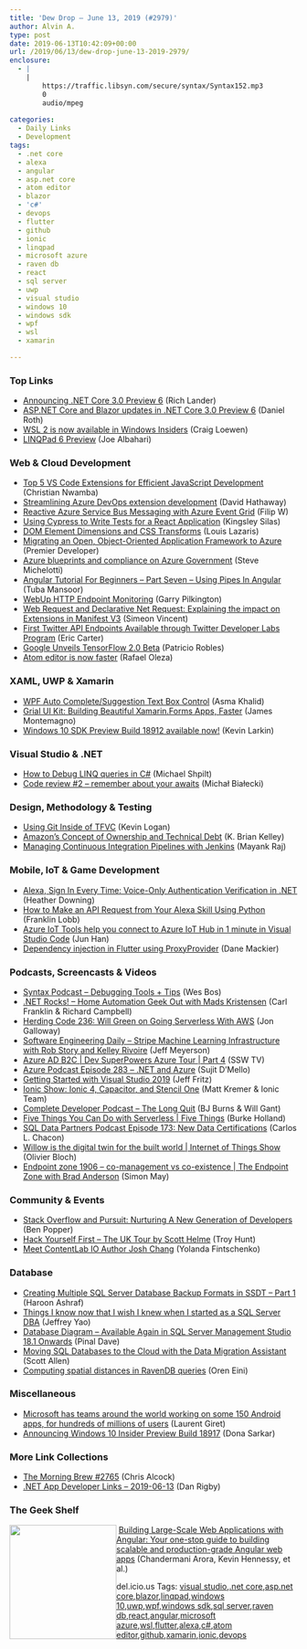```yaml
---
title: 'Dew Drop – June 13, 2019 (#2979)'
author: Alvin A.
type: post
date: 2019-06-13T10:42:09+00:00
url: /2019/06/13/dew-drop-june-13-2019-2979/
enclosure:
  - |
    |
        https://traffic.libsyn.com/secure/syntax/Syntax152.mp3
        0
        audio/mpeg
        
categories:
  - Daily Links
  - Development
tags:
  - .net core
  - alexa
  - angular
  - asp.net core
  - atom editor
  - blazor
  - 'c#'
  - devops
  - flutter
  - github
  - ionic
  - linqpad
  - microsoft azure
  - raven db
  - react
  - sql server
  - uwp
  - visual studio
  - windows 10
  - windows sdk
  - wpf
  - wsl
  - xamarin

---
```

### <a name="top"></a>Top Links

  * <a href="https://devblogs.microsoft.com/dotnet/announcing-net-core-3-0-preview-6/" target="_blank" rel="noopener noreferrer">Announcing .NET Core 3.0 Preview 6</a> (Rich Lander)
  * <a href="https://devblogs.microsoft.com/aspnet/asp-net-core-and-blazor-updates-in-net-core-3-0-preview-6/" target="_blank" rel="noopener noreferrer">ASP.NET Core and Blazor updates in .NET Core 3.0 Preview 6</a> (Daniel Roth)
  * <a href="https://devblogs.microsoft.com/commandline/wsl-2-is-now-available-in-windows-insiders/" target="_blank" rel="noopener noreferrer">WSL 2 is now available in Windows Insiders</a> (Craig Loewen)
  * <a href="https://www.linqpad.net/LINQPad6.aspx" target="_blank" rel="noopener noreferrer">LINQPad 6 Preview</a> (Joe Albahari)



### <a name="web"></a>Web & Cloud Development

  * <a href="https://www.telerik.com/blogs/top-5-vs-code-extensions-for-efficient-javascript-development" target="_blank" rel="noopener noreferrer">Top 5 VS Code Extensions for Efficient JavaScript Development</a> (Christian Nwamba)
  * <a href="https://devblogs.microsoft.com/devops/streamlining-azure-devops-extension-development/" target="_blank" rel="noopener noreferrer">Streamlining Azure DevOps extension development</a> (David Hathaway)
  * <a href="http://feedproxy.google.com/~r/netCurryRecentArticles/~3/bu5c0AfiojU/ShowArticle.aspx" target="_blank" rel="noopener noreferrer">Reactive Azure Service Bus Messaging with Azure Event Grid</a> (Filip W)
  * <a href="https://css-tricks.com/using-cypress-to-write-tests-for-a-react-application/" target="_blank" rel="noopener noreferrer">Using Cypress to Write Tests for a React Application</a> (Kingsley Silas)
  * <a href="https://www.impressivewebs.com/dom-element-dimensions-and-css-transforms/" target="_blank" rel="noopener noreferrer">DOM Element Dimensions and CSS Transforms</a> (Louis Lazaris)
  * <a href="https://devblogs.microsoft.com/premier-developer/migrating-an-open-object-oriented-application-framework-to-azure/" target="_blank" rel="noopener noreferrer">Migrating an Open, Object-Oriented Application Framework to Azure</a> (Premier Developer)
  * <a href="https://devblogs.microsoft.com/azuregov/azure-blueprints-and-compliance-on-azure-government/" target="_blank" rel="noopener noreferrer">Azure blueprints and compliance on Azure Government</a> (Steve Michelotti)
  * <a href="https://www.c-sharpcorner.com/article/angular-tutorial-for-beginners-part-seven-using-pipes-in-angular/" target="_blank" rel="noopener noreferrer">Angular Tutorial For Beginners &#8211; Part Seven &#8211; Using Pipes In Angular</a> (Tuba Mansoor)
  * <a href="http://blog.asteropesystems.com/post/webup-http-endpoint-monitoring" target="_blank" rel="noopener noreferrer">WebUp HTTP Endpoint Monitoring</a> (Garry Pilkington)
  * <a href="http://blog.chromium.org/2019/06/web-request-and-declarative-net-request.html" target="_blank" rel="noopener noreferrer">Web Request and Declarative Net Request: Explaining the impact on Extensions in Manifest V3</a> (Simeon Vincent)
  * <a href="http://feedproxy.google.com/~r/ProgrammableWeb/~3/h3fHHpNmcXg/12" target="_blank" rel="noopener noreferrer">First Twitter API Endpoints Available through Twitter Developer Labs Program</a> (Eric Carter)
  * <a href="http://feedproxy.google.com/~r/ProgrammableWeb/~3/fSB4h-FKFUs/12" target="_blank" rel="noopener noreferrer">Google Unveils TensorFlow 2.0 Beta</a> (Patricio Robles)
  * <a href="https://github.blog/2019-06-12-atom-editor-is-now-faster/" target="_blank" rel="noopener noreferrer">Atom editor is now faster</a> (Rafael Oleza)



### <a name="silverlight"></a>XAML, UWP & Xamarin

  * <a href="https://www.c-sharpcorner.com/article/wpf-auto-completesuggestion-text-box-control2/" target="_blank" rel="noopener noreferrer">WPF Auto Complete/Suggestion Text Box Control</a> (Asma Khalid)
  * <a href="https://devblogs.microsoft.com/xamarin/grial-ui-kit-xamarin-forms/" target="_blank" rel="noopener noreferrer">Grial UI Kit: Building Beautiful Xamarin.Forms Apps, Faster</a> (James Montemagno)
  * <a href="https://blogs.windows.com/buildingapps/2019/06/12/windows-10-sdk-preview-build-18912-available-now/?WT.mc_id=DX_MVP4025064" target="_blank" rel="noopener noreferrer">Windows 10 SDK Preview Build 18912 available now!</a> (Kevin Larkin)



### <a name="dotnet"></a>Visual Studio & .NET

  * <a href="https://michaelscodingspot.com/debug-linq-in-csharp/" target="_blank" rel="noopener noreferrer">How to Debug LINQ queries in C#</a> (Michael Shpilt)
  * <a href="http://www.michalbialecki.com/2019/06/13/code-review-2-remember-about-your-awaits/" target="_blank" rel="noopener noreferrer">Code review #2 – remember about your awaits</a> (Michał Białecki)



### <a name="design"></a>Design, Methodology & Testing

  * <a href="https://www.aligneddev.net/blog/2019/using-git-inside-of-tfvc/" target="_blank" rel="noopener noreferrer">Using Git Inside of TFVC</a> (Kevin Logan)
  * <a href="https://www.sqlservercentral.com/blogs/amazons-concept-of-ownership-and-technical-debt" target="_blank" rel="noopener noreferrer">Amazon’s Concept of Ownership and Technical Debt</a> (K. Brian Kelley)
  * <a href="https://auth0.com/blog/continuous-integration-and-continuous-deployment-with-jenkins/" target="_blank" rel="noopener noreferrer">Managing Continuous Integration Pipelines with Jenkins</a> (Mayank Raj)



### <a name="mobile"></a>Mobile, IoT & Game Development

  * <a href="https://developer.okta.com/blog/2019/06/12/alexa-sign-in-verification-aspnet" target="_blank" rel="noopener noreferrer">Alexa, Sign In Every Time: Voice-Only Authentication Verification in .NET</a> (Heather Downing)
  * <a href="https://developer.amazon.com:443/blogs/alexa/post/6dd2ece8-7dcb-4380-9b25-193916b00938/how-to-make-an-api-request-from-your-alexa-skill-using-python" target="_blank" rel="noopener noreferrer">How to Make an API Request from Your Alexa Skill Using Python</a> (Franklin Lobb)
  * <a href="https://devblogs.microsoft.com/visualstudio/azure-iot-tools-help-you-connect-to-azure-iot-hub-in-1-minute-in-visual-studio-code/" target="_blank" rel="noopener noreferrer">Azure IoT Tools help you connect to Azure IoT Hub in 1 minute in Visual Studio Code</a> (Jun Han)
  * <a href="https://medium.com/flutter-community/dependency-injection-in-flutter-using-proxyprovider-2d3bd0e96576?source=rss----86fb29d7cc6a---4" target="_blank" rel="noopener noreferrer">Dependency injection in Flutter using ProxyProvider</a> (Dane Mackier)



### <a name="podcasts"></a>Podcasts, Screencasts & Videos

  * <a href="https://traffic.libsyn.com/secure/syntax/Syntax152.mp3" target="_blank" rel="noopener noreferrer">Syntax Podcast &#8211; Debugging Tools + Tips</a> (Wes Bos)
  * <a href="http://www.dotnetrocks.com/default.aspx?ShowNum=1639" target="_blank" rel="noopener noreferrer">.NET Rocks! &#8211; Home Automation Geek Out with Mads Kristensen</a> (Carl Franklin & Richard Campbell)
  * <a href="http://feedproxy.google.com/~r/HerdingCode/~3/63S_K5sdAbA/" target="_blank" rel="noopener noreferrer">Herding Code 236: Will Green on Going Serverless With AWS</a> (Jon Galloway)
  * <a href="https://softwareengineeringdaily.com/2019/06/13/stripe-machine-learning-infrastructure-with-rob-story-and-kelley-rivoire/" target="_blank" rel="noopener noreferrer">Software Engineering Daily &#8211; Stripe Machine Learning Infrastructure with Rob Story and Kelley Rivoire</a> (Jeff Meyerson)
  * <a href="http://www.youtube.com/watch?v=RMEsk22IHS8" target="_blank" rel="noopener noreferrer">Azure AD B2C | Dev SuperPowers Azure Tour | Part 4</a> (SSW TV)
  * <a href="http://azpodcast.azurewebsites.net/post/Episode-283-NET-and-Azure" target="_blank" rel="noopener noreferrer">Azure Podcast Episode 283 &#8211; .NET and Azure</a> (Sujit D&#8217;Mello)
  * <a href="http://www.youtube.com/watch?v=1CgsMtUmVgs" target="_blank" rel="noopener noreferrer">Getting Started with Visual Studio 2019</a> (Jeff Fritz)
  * <a href="https://share.transistor.fm/s/dddedfc7" target="_blank" rel="noopener noreferrer">Ionic Show: Ionic 4, Capacitor, and Stencil One</a> (Matt Kremer & Ionic Team)
  * <a href="https://completedeveloperpodcast.com/episode-201/?utm_source=rss&utm_medium=rss&utm_campaign=episode-201" target="_blank" rel="noopener noreferrer">Complete Developer Podcast &#8211; The Long Quit</a> (BJ Burns & Will Gant)
  * <a href="https://channel9.msdn.com/Shows/5-Things/Five-Things-You-Can-Do-with-Serverless?WT.mc_id=DX_MVP4025064" target="_blank" rel="noopener noreferrer">Five Things You Can Do with Serverless | Five Things</a> (Burke Holland)
  * <a href="http://sqldatapartners.com/2019/06/12/episode-173-new-data-certifications/" target="_blank" rel="noopener noreferrer">SQL Data Partners Podcast Episode 173: New Data Certifications</a> (Carlos L. Chacon)
  * <a href="https://channel9.msdn.com/Shows/Internet-of-Things-Show/Willow-is-the-digital-twin-for-the-built-world?WT.mc_id=DX_MVP4025064" target="_blank" rel="noopener noreferrer">Willow is the digital twin for the built world | Internet of Things Show</a> (Olivier Bloch)
  * <a href="https://channel9.msdn.com/Series/Endpoint-Zone/Endpoint-zone-1906-co-management-vs-co-existence?WT.mc_id=DX_MVP4025064" target="_blank" rel="noopener noreferrer">Endpoint zone 1906 &#8211; co-management vs co-existence | The Endpoint Zone with Brad Anderson</a> (Simon May)



### <a name="events"></a>Community & Events

  * <a href="https://stackoverflow.blog/2019/06/12/stack-overflow-and-pursuit-nurturing-a-new-generation-of-developers/" target="_blank" rel="noopener noreferrer">Stack Overflow and Pursuit: Nurturing A New Generation of Developers</a> (Ben Popper)
  * <a href="http://feedproxy.google.com/~r/TroyHunt/~3/t02ojqWGEkI/" target="_blank" rel="noopener noreferrer">Hack Yourself First &#8211; The UK Tour by Scott Helme</a> (Troy Hunt)
  * <a href="https://developermedia.com/contentlab-io-author-josh-chang/" target="_blank" rel="noopener noreferrer">Meet ContentLab IO Author Josh Chang</a> (Yolanda Fintschenko)



### <a name="sql"></a>Database

  * <a href="http://feedproxy.google.com/~r/MSSQLTips-LatestSqlServerTips/~3/SiWQcMw5UNI/" target="_blank" rel="noopener noreferrer">Creating Multiple SQL Server Database Backup Formats in SSDT &#8211; Part 1</a> (Haroon Ashraf)
  * <a href="http://feedproxy.google.com/~r/MSSQLTips-LatestSqlServerTips/~3/Gm5EchAZgCE/" target="_blank" rel="noopener noreferrer">Things I know now that I wish I knew when I started as a SQL Server DBA</a> (Jeffrey Yao)
  * <a href="https://blog.sqlauthority.com/2019/06/13/database-diagram-available-again-in-sql-server-management-studio-18-1-onwards/" target="_blank" rel="noopener noreferrer">Database Diagram – Available Again in SQL Server Management Studio 18.1 Onwards</a> (Pinal Dave)
  * <a href="https://www.petri.com/moving-sql-databases-to-the-cloud-with-the-data-migration-assistant?utm_source=rss&utm_medium=rss&utm_campaign=moving-sql-databases-to-the-cloud-with-the-data-migration-assistant" target="_blank" rel="noopener noreferrer">Moving SQL Databases to the Cloud with the Data Migration Assistant</a> (Scott Allen)
  * <a href="http://feedproxy.google.com/~r/AyendeRahien/~3/E8rmM7NydwY/computing-spatial-distances-in-ravendb-queries" target="_blank" rel="noopener noreferrer">Computing spatial distances in RavenDB queries</a> (Oren Eini)



### <a name="misc"></a>Miscellaneous

  * <a href="http://feedproxy.google.com/~r/winbetadotorg/~3/y0obvqnGojs/microsoft-has-teams-around-the-world-working-on-some-150-android-apps-for-hundreds-of-millions-of-users" target="_blank" rel="noopener noreferrer">Microsoft has teams around the world working on some 150 Android apps, for hundreds of millions of users</a> (Laurent Giret)
  * <a href="https://blogs.windows.com/windowsexperience/2019/06/12/announcing-windows-10-insider-preview-build-18917/?WT.mc_id=DX_MVP4025064" target="_blank" rel="noopener noreferrer">Announcing Windows 10 Insider Preview Build 18917</a> (Dona Sarkar)



### <a name="links"></a>More Link Collections

  * <a href="http://feedproxy.google.com/~r/ReflectivePerspective/~3/nHGrfURFcGo/" target="_blank" rel="noopener noreferrer">The Morning Brew #2765</a> (Chris Alcock)
  * <a href="https://links.danrigby.com/2019/06/app-developer-links-2019-06-13/" target="_blank" rel="noopener noreferrer">.NET App Developer Links &#8211; 2019-06-13</a> (Dan Rigby)



### <a name="shelf"></a>The Geek Shelf

<img loading="lazy" decoding="async" width="187" height="200" align="left" style="margin: 0px 0px 10px; border: 0px currentcolor; border-image: none; float: left; display: inline; background-image: none;" src="https://m.media-amazon.com/images/I/71XoxGUTXML._AC_UL436_SEARCH212385_.jpg" border="0" /> &nbsp;<a href="https://www.amazon.com/Building-Large-Scale-Applications-Angular-production-grade/dp/178995956X/?tag=amavin-20" target="_blank" rel="noopener noreferrer">Building Large-Scale Web Applications with Angular: Your one-stop guide to building scalable and production-grade Angular web apps</a> (Chandermani Arora, Kevin Hennessy, et al.)







<div class="wlWriterEditableSmartContent" id="scid:77ECF5F8-D252-44F5-B4EB-D463C5396A79:cdcbb2c3-b93f-48bf-a420-8da358b294de" style="margin: 0px; padding: 0px; float: none; display: inline;">
  del.icio.us Tags: <a href="http://del.icio.us/popular/visual+studio" rel="tag">visual studio</a>,<a href="http://del.icio.us/popular/.net+core" rel="tag">.net core</a>,<a href="http://del.icio.us/popular/asp.net+core" rel="tag">asp.net core</a>,<a href="http://del.icio.us/popular/blazor" rel="tag">blazor</a>,<a href="http://del.icio.us/popular/linqpad" rel="tag">linqpad</a>,<a href="http://del.icio.us/popular/windows+10" rel="tag">windows 10</a>,<a href="http://del.icio.us/popular/uwp" rel="tag">uwp</a>,<a href="http://del.icio.us/popular/wpf" rel="tag">wpf</a>,<a href="http://del.icio.us/popular/windows+sdk" rel="tag">windows sdk</a>,<a href="http://del.icio.us/popular/sql+server" rel="tag">sql server</a>,<a href="http://del.icio.us/popular/raven+db" rel="tag">raven db</a>,<a href="http://del.icio.us/popular/react" rel="tag">react</a>,<a href="http://del.icio.us/popular/angular" rel="tag">angular</a>,<a href="http://del.icio.us/popular/microsoft+azure" rel="tag">microsoft azure</a>,<a href="http://del.icio.us/popular/wsl" rel="tag">wsl</a>,<a href="http://del.icio.us/popular/flutter" rel="tag">flutter</a>,<a href="http://del.icio.us/popular/alexa" rel="tag">alexa</a>,<a href="http://del.icio.us/popular/c%23" rel="tag">c#</a>,<a href="http://del.icio.us/popular/atom+editor" rel="tag">atom editor</a>,<a href="http://del.icio.us/popular/github" rel="tag">github</a>,<a href="http://del.icio.us/popular/xamarin" rel="tag">xamarin</a>,<a href="http://del.icio.us/popular/ionic" rel="tag">ionic</a>,<a href="http://del.icio.us/popular/devops" rel="tag">devops</a>
</div>